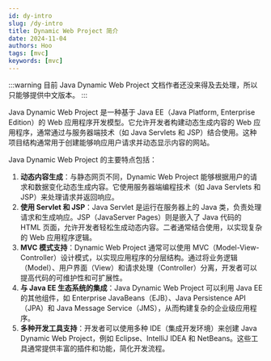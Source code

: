 ```yaml
---
id: dy-intro
slug: /dy-intro
title: Dynamic Web Project 简介
date: 2024-11-04
authors: Hoo
tags: [mvc]
keywords: [mvc]
---
```




:::warning
目前 Java Dynamic Web Project 文档作者还没来得及去处理，所以只能够提供中文版本。
:::

Java Dynamic Web Project 是一种基于 Java EE（Java Platform, Enterprise Edition）的 Web 应用程序开发模型。它允许开发者构建动态生成内容的 Web 应用程序，通常通过与服务器端技术（如 Java Servlets 和 JSP）结合使用。这种项目结构通常用于创建能够响应用户请求并动态显示内容的网站。

Java Dynamic Web Project 的主要特点包括：

1. **动态内容生成**：与静态网页不同，Dynamic Web Project 能够根据用户的请求和数据变化动态生成内容。它使用服务器端编程技术（如 Java Servlets 和 JSP）来处理请求并返回响应。
2. **使用 Servlet 和 JSP**：Java Servlet 是运行在服务器上的 Java 类，负责处理请求和生成响应。JSP（JavaServer Pages）则是嵌入了 Java 代码的 HTML 页面，允许开发者轻松生成动态内容。二者通常结合使用，以实现复杂的 Web 应用程序逻辑。
3. **MVC 模式支持**：Dynamic Web Project 通常可以使用 MVC（Model-View-Controller）设计模式，以实现应用程序的分层结构。通过将业务逻辑（Model）、用户界面（View）和请求处理（Controller）分离，开发者可以提高代码的可维护性和可扩展性。
4. **与 Java EE 生态系统的集成**：Java Dynamic Web Project 可以利用 Java EE 的其他组件，如 Enterprise JavaBeans（EJB）、Java Persistence API（JPA）和 Java Message Service（JMS），从而构建复杂的企业级应用程序。
5. **多种开发工具支持**：开发者可以使用多种 IDE（集成开发环境）来创建 Java Dynamic Web Project，例如 Eclipse、IntelliJ IDEA 和 NetBeans。这些工具通常提供丰富的插件和功能，简化开发流程。
